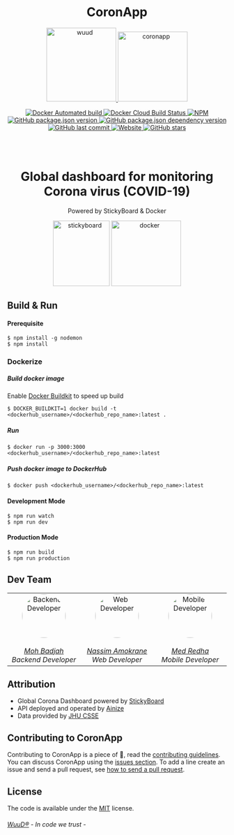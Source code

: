 <h1 align="center">CoronApp</h1>

<p align="center">
	<a href="https://wuud.net">
		<img width="160" height="169" src="https://github.com/TeamWuuD/WuuD-Website/blob/master/favicon.ico?raw=true" alt="wuud">
	<img width="160" height="160" src="https://i.ya-webdesign.com/images/virus-transparent-animated-gif.gif" alt="coronapp">
	</a>
</p>
<p align="center">
	<a href="https://wuud.net">
		<img alt="Docker Automated build" src="https://img.shields.io/docker/automated/medredha/coronapp?color=brown&label=Build">
		<img alt="Docker Cloud Build Status" src="https://img.shields.io/docker/cloud/build/medredha/coronapp?color=yellow&label=Docker%20Build&logo=Redha">
	</a>
	<a href="https://wuud.net">
		<img alt="NPM" src="https://img.shields.io/npm/l/react?color=black">
		<img alt="GitHub package.json version" src="https://img.shields.io/github/package-json/v/MedRedha/CoronApp?color=red&label=Version">
		<img alt="GitHub package.json dependency version" src="https://img.shields.io/github/package-json/dependency-version/MedRedha/CoronApp/react">
		<img alt="GitHub last commit" src="https://img.shields.io/github/last-commit/MedRedha/CoronApp?color=purple">
		<img alt="Website" src="https://img.shields.io/website?down_color=red&down_message=maintenance&style=flat-square&up_message=online&url=https%3A%2F%2Fwuud.net"> <img alt="GitHub stars" src="https://img.shields.io/github/stars/TeamWuuD/WuuD-Website?style=social">
	</a>
</p>

<br>
<br>

### <h1 align="center"> Global dashboard for monitoring Corona virus (COVID-19)</h1>

<p align="center">
    Powered by StickyBoard & Docker
</p>

<p align="center" style="justify-content: space-between">
        	<img width="130" height="150" src="https://github.com/soaple/stickyboard/blob/master/src/static/image/StickyBoard_logo.png?raw=true" alt="stickyboard">
		<img width="160" height="150" src="https://logo-logos.com/wp-content/uploads/2016/10/Docker_logo.png" alt="docker">
</p>

## Build & Run

#### Prerequisite

```bsh
$ npm install -g nodemon
$ npm install
```

### Dockerize

##### Build docker image

Enable [Docker Buildkit](https://docs.docker.com/develop/develop-images/build_enhancements/#to-enable-buildkit-builds) to speed up build

```bsh
$ DOCKER_BUILDKIT=1 docker build -t <dockerhub_username>/<dockerhub_repo_name>:latest .
```

##### Run

```bsh
$ docker run -p 3000:3000 <dockerhub_username>/<dockerhub_repo_name>:latest
```

##### Push docker image to DockerHub

```bsh
$ docker push <dockerhub_username>/<dockerhub_repo_name>:latest
```

#### Development Mode

```bsh
$ npm run watch
$ npm run dev
```

#### Production Mode

```bsh
$ npm run build
$ npm run production
```

## Dev Team

<table align="center">
<tbody>
  <tr>
    <td align="center" valign="top" width="11%">
      <a href="https://github.com/badjio">
        <img
          alt="Backend Developer"
          src="https://avatars2.githubusercontent.com/u/15873766?s=400&v=4"
          style="border-radius: 50px"
          width="100"
          height="100"
        />
        <br />
        <br />
        <i>Moh Badjah</i>
        <br />
      </a>
      <i>Backend Developer</i>
    </td>
    <td align="center" valign="top" width="11%">
      <a href="https://github.com/na6im">
        <img
          alt="Web Developer"
          src="https://avatars1.githubusercontent.com/u/38627023?s=400&v=4"
          style="border-radius: 50px"
          width="100"
          height="100"
        />
        <br />
        <br />
        <i>Nassim Amokrane</i>
        <br />
      </a>
      <i>Web Developer</i>
    </td>
    <td align="center" valign="top" width="11%">
      <a href="https://github.com/MedRedha">
        <img
          alt="Mobile Developer"
          src="https://github.com/medredha.png?s=75"
          style="border-radius: 50px"
          width="100"
          height="100"
        />
        <br />
        <br />
        <i>Med Redha</i>
        <br />
      </a>
      <i>Mobile Developer</i>
    </td>
  </tr>
</tbody>
</table>

## Attribution

-   Global Corona Dashboard powered by [StickyBoard](https://github.com/soaple/stickyboard/)
-   API deployed and operated by [Ainize](https://ainize.ai/laeyoung/wuhan-coronavirus-api)
-   Data provided by [JHU CSSE](https://github.com/CSSEGISandData/COVID-19)

## Contributing to CoronApp

Contributing to CoronApp is a piece of :cake:, read the [contributing guidelines](https://github.com/MedRedha/CoronApp/blob/master/.github/CONTRIBUTING.md). You can discuss CoronApp using the [issues section](https://github.com/MedRedha/CoronApp/issues/new). To add a line create an issue and send a pull request, see [how to send a pull request](https://github.com/MedRedha/CoronApp/blob/master/.github/CONTRIBUTING.md).

## License

The code is available under the [MIT](https://github.com/MedRedha/CoronApp/blob/master/LICENSE) license.

###### [WuuD®](http://wuud.net/) - In code we trust -

